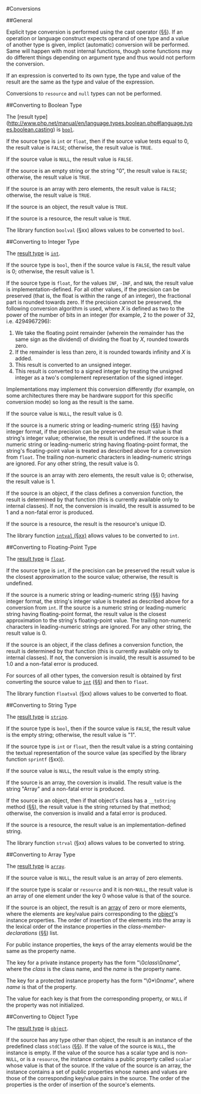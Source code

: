 #Conversions

##General

Explicit type conversion is performed using the cast operator ([§§](10-expressions.md#cast-operator)).
If an operation or language construct expects operand of one type and a value of another type is given,
implict (automatic) conversion will be performed. Same will happen with most internal functions, though some
functions may do different things depending on argument type and thus would not perform the conversion.

If an expression is converted to its own type, the type and value of the
result are the same as the type and value of the expression.

Conversions to `resource` and `null` types can not be performed.

##Converting to Boolean Type

The [result type] (http://www.php.net/manual/en/language.types.boolean.php#language.types.boolean.casting) is [`bool`](05-types.md#the-boolean-type).

If the source type is `int` or `float`, then if the source value tests equal
to 0, the result value is `FALSE`; otherwise, the result value is `TRUE`.

If the source value is `NULL`, the result value is `FALSE`.

If the source is an empty string or the string "0", the result value is
`FALSE`; otherwise, the result value is `TRUE`.

If the source is an array with zero elements, the result value is `FALSE`;
otherwise, the result value is `TRUE`.

If the source is an object, the result value is `TRUE`.

If the source is a resource, the result value is `TRUE`.

The library function `boolval` (§xx) allows values to be converted to
`bool`.

##Converting to Integer Type

The [result type](http://www.php.net/manual/en/language.types.integer.php#language.types.integer.casting)  is [`int`](05-types.md#the-integer-type).

If the source type is `bool`, then if the source value is `FALSE`, the
result value is 0; otherwise, the result value is 1.

If the source type is `float`, for the values `INF`, `-INF`, and `NAN`, the
result value is implementation-defined. For all other values, if the
precision can be preserved (that is, the float is within the range of an
integer), the fractional part is rounded towards zero. If the precision cannot
be preserved, the following conversion algorithm is used, where *X* is
defined as two to the power of the number of bits in an integer (for example,
2 to the power of 32, i.e. 4294967296):

 1. We take the floating point remainder (wherein the remainder has the same
    sign as the dividend) of dividing the float by *X*, rounded towards zero.
 2. If the remainder is less than zero, it is rounded towards
    infinity and *X* is added.
 3. This result is converted to an unsigned integer.
 4. This result is converted to a signed integer by treating the unsigned
    integer as a two's complement representation of the signed integer.

Implementations may implement this conversion differently (for example, on some
architectures there may be hardware support for this specific conversion mode)
so long as the result is the same.

If the source value is `NULL`, the result value is 0.

If the source is a numeric string or leading-numeric string ([§§](05-types.md#the-string-type))
having integer format, if the precision can be preserved the result
value is that string's integer value; otherwise, the result is
undefined. If the source is a numeric string or leading-numeric string
having floating-point format, the string's floating-point value is
treated as described above for a conversion from `float`. The trailing
non-numeric characters in leading-numeric strings are ignored.  For any
other string, the result value is 0.

If the source is an array with zero elements, the result value is 0;
otherwise, the result value is 1.

If the source is an object, if the class defines a conversion function,
the result is determined by that function (this is currently available only to internal classes).
If not, the conversion is invalid, the result is assumed to be 1 and a non-fatal error is produced.

If the source is a resource, the result is the resource's unique ID.

The library function [`intval`
(§xx)](http://php.net/manual/function.intval.php) allows values
to be converted to `int`.

##Converting to Floating-Point Type

The [result type](http://www.php.net/manual/en/language.types.float.php#language.types.float.casting) is [`float`](05-types.md#the-floating-point-type).

If the source type is `int`, if the precision can be preserved the result
value is the closest approximation to the source value; otherwise, the
result is undefined.

If the source is a numeric string or leading-numeric string ([§§](05-types.md#the-string-type))
having integer format, the string's integer value is treated as
described above for a conversion from `int`. If the source is a numeric
string or leading-numeric string having floating-point format, the
result value is the closest approximation to the string's floating-point
value. The trailing non-numeric characters in leading-numeric strings
are ignored. For any other string, the result value is 0.

If the source is an object, if the class defines a conversion function,
the result is determined by that function (this is currently available only to internal classes).
If not, the conversion is invalid, the result is assumed to be 1.0 and a non-fatal error is produced.

For sources of all other types, the conversion result is obtained by first
converting the source value to [`int`](http://php.net/manual/language.types.integer.php)
([§§](#converting-to-integer-type)) and then to `float`.

The library function `floatval` (§xx) allows values to be converted to
float.

##Converting to String Type

The [result type](http://www.php.net/manual/en/language.types.string.php#language.types.string.casting) is [`string`](05-types.md#the-string-type).

If the source type is `bool`, then if the source value is `FALSE`, the
result value is the empty string; otherwise, the result value is "1".

If the source type is `int` or `float`, then the result value is a string
containing the textual representation of the source value (as specified
by the library function `sprintf` (§xx)).

If the source value is `NULL`, the result value is the empty string.

If the source is an array, the coversion is invalid. The result value is
the string "Array" and a non-fatal error is produced.

If the source is an object, then if that object's class has a
`__toString` method ([§§](14-classes.md#method-__tostring)), the result value is the string returned
by that method; otherwise, the conversion is invalid and a fatal error is produced.

If the source is a resource, the result value is an
implementation-defined string.

The library function `strval` (§xx) allows values to be converted to
string.

##Converting to Array Type

The [result type](http://www.php.net/manual/en/language.types.array.php#language.types.array.casting) is [`array`](05-types.md#the-array-type).

If the source value is `NULL`, the result value is an array of zero
elements.

If the source type is scalar or `resource` and it is non-`NULL`, the result value is
an array of one element under the key 0 whose value is that of the source.

If the source is an object, the result is
an [array](http://php.net/manual/language.types.array.php) of
zero or more elements, where the elements are key/value pairs
corresponding to the
[object](http://php.net/manual/language.types.object.php)'s
instance properties. The order of insertion of the elements into the
array is the lexical order of the instance properties in the
*class-member-declarations* ([§§](14-classes.md#class-members)) list.

For public instance properties, the keys of the array elements would
be the same as the property name.

The key for a private instance property has the form "\\0*class*\\0*name*",
where the *class* is the class name, and the *name* is the property name.

The key for a protected instance property has the form "\\0\*\\0*name*",
where *name* is that of the property.

The value for each key is that from the corresponding property, or `NULL` if
the property was not initialized.

##Converting to Object Type

The [result type](http://www.php.net/manual/en/language.types.object.php#language.types.object.casting) is [`object`](05-types.md#objects).

If the source has any type other than object, the result is an instance
of the predefined class `stdClass` ([§§](14-classes.md#class-stdclass)). If the value of the source
is `NULL`, the instance is empty. If the value of the source has a scalar
type and is non-`NULL`, or is a `resource`, the instance contains a public property called
`scalar` whose value is that of the source. If the value of the source is
an array, the instance contains a set of public properties whose names
and values are those of the corresponding key/value pairs in the source.
The order of the properties is the order of insertion of the source's
elements.



